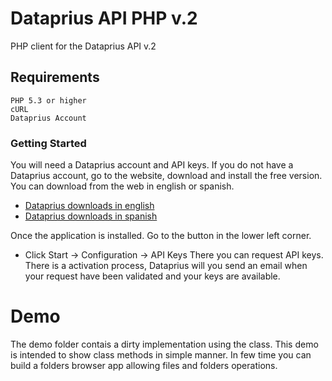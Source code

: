 # Dataprius API PHP v.2
PHP client for the Dataprius API v.2
## Requirements
    PHP 5.3 or higher
    cURL
    Dataprius Account
### Getting Started
You will need a Dataprius account and API keys.
If you do not have a Dataprius account, go to the website, download and install the free version. You can download from the web in english or spanish.
- [Dataprius downloads in english]
- [Dataprius downloads in spanish]

Once the application is installed. Go to the button in the lower left corner.
- Click Start -> Configuration -> API Keys
There you can request API keys. There is a activation process, Dataprius will you send an email when your request have been validated and your keys are available.


# Demo
The demo folder contais a dirty implementation using the class. This demo is intended to show class methods in simple manner. In few time you can build a folders browser app allowing files and folders operations.

[Dataprius downloads in english]: <https://dataprius.com/en/downloads>
[Dataprius downloads in spanish]: <https://dataprius.com/descargas>


